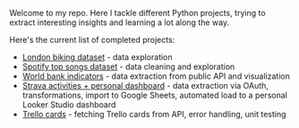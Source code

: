 Welcome to my repo. Here I tackle different Python projects, trying to extract interesting insights and learning a lot along the way.

Here's the current list of completed projects:
- [London biking dataset](https://github.com/piotr-malek/my_python_projects/blob/main/London_biking.ipynb) - data exploration
- [Spotify top songs dataset](https://github.com/piotr-malek/my_python_projects/blob/main/spotify_songs.ipynb) - data cleaning and exploration
- [World bank indicators](https://github.com/piotr-malek/my_python_projects/blob/main/world_bank_data.ipynb) - data extraction from public API and visualization
- [Strava activities + personal dashboard](https://github.com/piotr-malek/my_python_projects/blob/main/strava_activities.ipynb) - data extraction via OAuth, transformations, import to Google Sheets, automated load to a personal Looker Studio dashboard
- [Trello cards](https://github.com/piotr-malek/my_python_projects/tree/main/trello) - fetching Trello cards from API, error handling, unit testing
